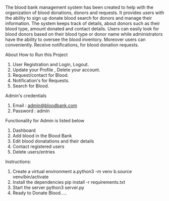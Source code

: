 The blood bank management system has been created to help with the organization of blood donations, donors and requests. It provides users with the ability to sign up donate blood search for donors and manage their information. The system keeps track of details, about donors such as their blood type, amount donated and contact details. Users can easily look for blood donors based on their blood type or donor name while administrators have the ability to oversee the blood inventory. Moreover users can conveniently. Receive notifications, for blood donation requests.



About How to Run this Project

1. User Registration and Login, Logout.
2. Update your Profile , Delete your account.
3. Request/contact for Blood.
4. Notification's for Requests.
5. Search for Blood.

Admin's credentials
1. Email : admin@bloodbank.com
2. Password : admin

Functionality for Admin is listed below
1. Dashboard
2. Add blood in the Blood Bank
3. Edit blood donatations and their details
4. Contact registered users
5. Delete users/entries

Instructions:
1. Create a virtual environment 
a.python3 -m venv 
b.source venv/bin/activate
2. Install the dependencies
 pip install -r requirements.txt
3. Start the server
 python3 server.py
4. Ready to Donate Blood.....